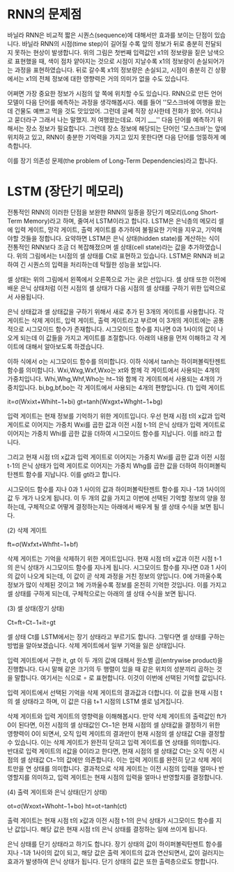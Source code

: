 # RNN의 문제점
바닐라 RNN은 비교적 짧은 시퀀스(sequence)에 대해서만 효과를 보이는 단점이 있습니다. 바닐라 RNN의 시점(time step)이 길어질 수록 앞의 정보가 뒤로 충분히 전달되지 못하는 현상이 발생합니다. 위의 그림은 첫번째 입력값인 x1의 정보량을 짙은 남색으로 표현했을 때, 색이 점차 얕아지는 것으로 시점이 지날수록 x1의 정보량이 손실되어가는 과정을 표현하였습니다. 뒤로 갈수록 x1의 정보량은 손실되고, 시점이 충분히 긴 상황에서는 x1의 전체 정보에 대한 영향력은 거의 의미가 없을 수도 있습니다.

어쩌면 가장 중요한 정보가 시점의 앞 쪽에 위치할 수도 있습니다. RNN으로 만든 언어 모델이 다음 단어를 예측하는 과정을 생각해봅시다. 예를 들어 ''모스크바에 여행을 왔는데 건물도 예쁘고 먹을 것도 맛있었어. 그런데 글쎄 직장 상사한테 전화가 왔어. 어디냐고 묻더라구 그래서 나는 말했지. 저 여행왔는데요. 여기 ___'' 다음 단어를 예측하기 위해서는 장소 정보가 필요합니다. 그런데 장소 정보에 해당되는 단어인 '모스크바'는 앞에 위치하고 있고, RNN이 충분한 기억력을 가지고 있지 못한다면 다음 단어를 엉뚱하게 예측합니다.

이를 장기 의존성 문제(the problem of Long-Term Dependencies)라고 합니다.

# LSTM (장단기 메모리)
전통적인 RNN의 이러한 단점을 보완한 RNN의 일종을 장단기 메모리(Long Short-Term Memory)라고 하며, 줄여서 LSTM이라고 합니다. LSTM은 은닉층의 메모리 셀에 입력 게이트, 망각 게이트, 출력 게이트를 추가하여 불필요한 기억을 지우고, 기억해야할 것들을 정합니다. 요약하면 LSTM은 은닉 상태(hidden state)를 계산하는 식이 전통적인 RNN보다 조금 더 복잡해졌으며 셀 상태(cell state)라는 값을 추가하였습니다. 위의 그림에서는 t시점의 셀 상태를 Ct로 표현하고 있습니다. LSTM은 RNN과 비교하여 긴 시퀀스의 입력을 처리하는데 탁월한 성능을 보입니다.




셀 상태는 위의 그림에서 왼쪽에서 오른쪽으로 가는 굵은 선입니다. 셀 상태 또한 이전에 배운 은닉 상태처럼 이전 시점의 셀 상태가 다음 시점의 셀 상태를 구하기 위한 입력으로서 사용됩니다.

은닉 상태값과 셀 상태값을 구하기 위해서 새로 추가 된 3개의 게이트를 사용합니다. 각 게이트는 삭제 게이트, 입력 게이트, 출력 게이트라고 부르며 이 3개의 게이트에는 공통적으로 시그모이드 함수가 존재합니다. 시그모이드 함수를 지나면 0과 1사이의 값이 나오게 되는데 이 값들을 가지고 게이트를 조절합니다. 아래의 내용을 먼저 이해하고 각 게이트에 대해서 알아보도록 하겠습니다.

이하 식에서 σ는 시그모이드 함수를 의미합니다.
이하 식에서 tanh는 하이퍼볼릭탄젠트 함수를 의미합니다.
Wxi,Wxg,Wxf,Wxo는 xt와 함께 각 게이트에서 사용되는 4개의 가중치입니다.
Whi,Whg,Whf,Who는 ht−1와 함께 각 게이트에서 사용되는 4개의 가중치입니다.
bi,bg,bf,bo는 각 게이트에서 사용되는 4개의 편향입니다.
(1) 입력 게이트


it=σ(Wxixt+Whiht−1+bi)
gt=tanh(Wxgxt+Whght−1+bg)

입력 게이트는 현재 정보를 기억하기 위한 게이트입니다. 우선 현재 시점 t의 x값과 입력 게이트로 이어지는 가중치 Wxi를 곱한 값과 이전 시점 t-1의 은닉 상태가 입력 게이트로 이어지는 가중치 Whi를 곱한 값을 더하여 시그모이드 함수를 지납니다. 이를 it라고 합니다.

그리고 현재 시점 t의 x값과 입력 게이트로 이어지는 가중치 Wxi를 곱한 값과 이전 시점 t-1의 은닉 상태가 입력 게이트로 이어지는 가중치 Whg를 곱한 값을 더하여 하이퍼볼릭탄젠트 함수를 지납니다. 이를 gt라고 합니다.

시그모이드 함수를 지나 0과 1 사이의 값과 하이퍼볼릭탄젠트 함수를 지나 -1과 1사이의 값 두 개가 나오게 됩니다. 이 두 개의 값을 가지고 이번에 선택된 기억할 정보의 양을 정하는데, 구체적으로 어떻게 결정하는지는 아래에서 배우게 될 셀 상태 수식을 보면 됩니다.

(2) 삭제 게이트


ft=σ(Wxfxt+Whfht−1+bf)

삭제 게이트는 기억을 삭제하기 위한 게이트입니다. 현재 시점 t의 x값과 이전 시점 t-1의 은닉 상태가 시그모이드 함수를 지나게 됩니다. 시그모이드 함수를 지나면 0과 1 사이의 값이 나오게 되는데, 이 값이 곧 삭제 과정을 거친 정보의 양입니다. 0에 가까울수록 정보가 많이 삭제된 것이고 1에 가까울수록 정보를 온전히 기억한 것입니다. 이를 가지고 셀 상태를 구하게 되는데, 구체적으로는 아래의 셀 상태 수식을 보면 됩니다.

(3) 셀 상태(장기 상태)


Ct=ft∘Ct−1+it∘gt

셀 상태 Ct를 LSTM에서는 장기 상태라고 부르기도 합니다. 그렇다면 셀 상태를 구하는 방법을 알아보겠습니다. 삭제 게이트에서 일부 기억을 잃은 상태입니다.

입력 게이트에서 구한 it, gt 이 두 개의 값에 대해서 원소별 곱(entrywise product)을 진행합니다. 다시 말해 같은 크기의 두 행렬이 있을 때 같은 위치의 성분끼리 곱하는 것을 말합니다. 여기서는 식으로 ∘ 로 표현합니다. 이것이 이번에 선택된 기억할 값입니다.

입력 게이트에서 선택된 기억을 삭제 게이트의 결과값과 더합니다. 이 값을 현재 시점 t의 셀 상태라고 하며, 이 값은 다음 t+1 시점의 LSTM 셀로 넘겨집니다.

삭제 게이트와 입력 게이트의 영향력을 이해해봅시다. 만약 삭제 게이트의 출력값인 ft가 0이 된다면, 이전 시점의 셀 상태값인 Ct−1은 현재 시점의 셀 상태값을 결정하기 위한 영향력이 0이 되면서, 오직 입력 게이트의 결과만이 현재 시점의 셀 상태값 Ct을 결정할 수 있습니다. 이는 삭제 게이트가 완전히 닫히고 입력 게이트를 연 상태를 의미합니다. 반대로 입력 게이트의 it값을 0이라고 한다면, 현재 시점의 셀 상태값 Ct는 오직 이전 시점의 셀 상태값 Ct−1의 값에만 의존합니다. 이는 입력 게이트를 완전히 닫고 삭제 게이트만을 연 상태를 의미합니다. 결과적으로 삭제 게이트는 이전 시점의 입력을 얼마나 반영할지를 의미하고, 입력 게이트는 현재 시점의 입력을 얼마나 반영할지를 결정합니다.

(4) 출력 게이트와 은닉 상태(단기 상태)


ot=σ(Wxoxt+Whoht−1+bo)
ht=ot∘tanh(ct)

출력 게이트는 현재 시점 t의 x값과 이전 시점 t-1의 은닉 상태가 시그모이드 함수를 지난 값입니다. 해당 값은 현재 시점 t의 은닉 상태를 결정하는 일에 쓰이게 됩니다.

은닉 상태를 단기 상태라고 하기도 합니다. 장기 상태의 값이 하이퍼볼릭탄젠트 함수를 지나 -1과 1사이의 값이 되고, 해당 값은 출력 게이트의 값과 연산되면서, 값이 걸러지는 효과가 발생하여 은닉 상태가 됩니다. 단기 상태의 값은 또한 출력층으로도 향합니다.
